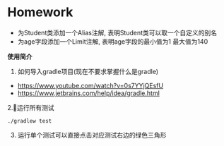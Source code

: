 # Homework
- 为Student类添加一个Alias注解, 表明Student类可以取一个自定义的别名
- 为age字段添加一个Limit注解, 表明age字段的最小值为1 最大值为140

**使用简介**  
1. 如何导入gradle项目(现在不要求掌握什么是gradle)
- https://www.youtube.com/watch?v=0s7YYjQEsfU
- https://www.jetbrains.com/help/idea/gradle.html

2.运行所有测试  
```
./gradlew test
```
3. 运行单个测试可以直接点击对应测试右边的绿色三角形
